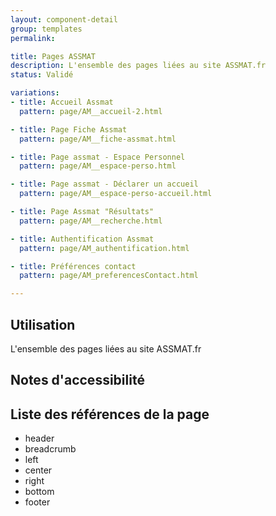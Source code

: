```yaml
---
layout: component-detail
group: templates
permalink:

title: Pages ASSMAT
description: L'ensemble des pages liées au site ASSMAT.fr
status: Validé

variations:
- title: Accueil Assmat
  pattern: page/AM__accueil-2.html

- title: Page Fiche Assmat
  pattern: page/AM__fiche-assmat.html

- title: Page assmat - Espace Personnel
  pattern: page/AM__espace-perso.html

- title: Page assmat - Déclarer un accueil
  pattern: page/AM__espace-perso-accueil.html

- title: Page Assmat "Résultats"
  pattern: page/AM__recherche.html

- title: Authentification Assmat
  pattern: page/AM_authentification.html

- title: Préférences contact
  pattern: page/AM_preferencesContact.html

---
```

## Utilisation

L'ensemble des pages liées au site ASSMAT.fr

## Notes d'accessibilité



## Liste des références de la page

* header
* breadcrumb
* left
* center
* right
* bottom
* footer
